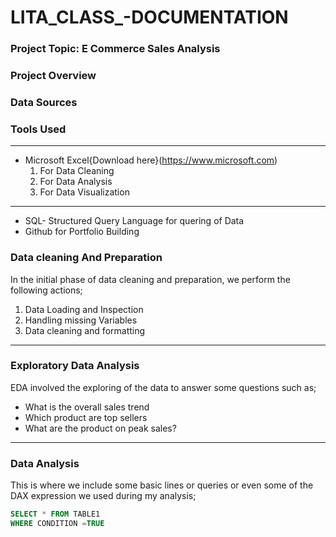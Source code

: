 # LITA_CLASS_-DOCUMENTATION



### Project Topic: E Commerce Sales Analysis



### Project Overview




### Data Sources

### Tools Used
---
- Microsoft Excel{Download here}(https://www.microsoft.com)
    1. For Data Cleaning
    2. For Data Analysis
    3. For Data Visualization
---     
- SQL- Structured Query Language for quering of Data
- Github for Portfolio Building

### Data cleaning And Preparation
In the initial phase of data cleaning and preparation, we perform the following actions;
 1. Data Loading and Inspection
 2. Handling missing Variables
 3. Data cleaning and formatting
---
### Exploratory Data Analysis
EDA involved the exploring of the data to answer some questions such as;
 - What is the overall sales trend
 - Which product are top sellers
 - What are the product on peak sales?
---
### Data Analysis
This is where we include some basic lines or queries or even some of the DAX expression we used during my analysis;
```SQL
SELECT * FROM TABLE1
WHERE CONDITION =TRUE
```







 
